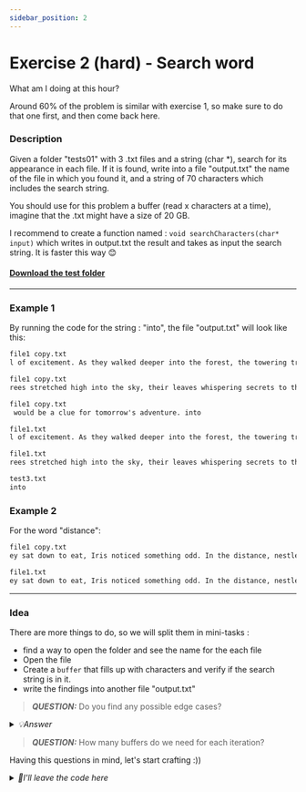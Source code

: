 ```yaml
---
sidebar_position: 2
---
```


# Exercise 2 (hard) - Search word

What am I doing at this hour?

Around 60% of the problem is similar with exercise 1, so make sure to do that one first, and then come back here.

### Description

Given a folder "tests01" with 3 .txt files and a string (char \*), search for its appearance in each file.
If it is found, write into a file "output.txt" the name of the file in which you found it, and a string of 70 characters which includes the search string.

You should use for this problem a buffer (read x characters at a time), imagine that the .txt might have a size of 20 GB.

I recommend to create a function named : `void searchCharacters(char* input)` which writes in output.txt the result and takes as input the search string. It is faster this way 😊

#### [Download the test folder](/downloads/tests01.zip)

---

### Example 1

By running the code for the string : "into", the file "output.txt" will look like this:

```txt
file1 copy.txt
l of excitement. As they walked deeper into the forest, the towering trees

file1 copy.txt
rees stretched high into the sky, their leaves whispering secrets to the w

file1 copy.txt
 would be a clue for tomorrow's adventure. into

file1.txt
l of excitement. As they walked deeper into the forest, the towering trees

file1.txt
rees stretched high into the sky, their leaves whispering secrets to the w

test3.txt
into
```

### Example 2

For the word "distance":

```txt
file1 copy.txt
ey sat down to eat, Iris noticed something odd. In the distance, nestled betwe

file1.txt
ey sat down to eat, Iris noticed something odd. In the distance, nestled betwe
```

---

### Idea

There are more things to do, so we will split them in mini-tasks :

- find a way to open the folder and see the name for the each file
- Open the file
- Create a `buffer` that fills up with characters and verify if the search string is in it.
- write the findings into another file "output.txt"

> **_QUESTION:_** Do you find any possible edge cases?

<details>
<summary><i>💡Answer</i></summary>

- What if the word is in the end of the file?
- What if the file is empty?
- What if when you split in buffers and the search string is not taken integrally at the end?
- What if you have the size of the file is not a multiple of the buffer size? (just 5 characters)
</details>

> **_QUESTION:_** How many buffers do we need for each iteration?

Having this questions in mind, let's start crafting :))

<details>
<summary><i>🤖I'll leave the code here</i></summary>

```c
#include <stdio.h>
#include <stdlib.h>
#include <errno.h>
#include <fcntl.h>
#include <unistd.h>
#include <sys/stat.h>
#include <dirent.h>
#include <string.h>

void searchCharacters(char* input){
    FILE * file = fopen("output.txt", "w");

    struct dirent *entry; // contains informations about a director file
    DIR *dir = opendir("tests01");

    if (dir == NULL)
    {
        printf("Error: Unable to open directory.\n");
        return;
    }

    while ((entry = readdir(dir)) != NULL) // read each file from direct
    {
        struct stat statbuf;
        if (strstr(entry->d_name, ".txt") != NULL)
        {
            char path[265];
            snprintf(path, sizeof(path), "tests01/%s", entry->d_name);
            //helpful for lab 2
            int file_descriptor = open(path, O_RDONLY);

            stat(entry->d_name, &statbuf); //informations about the file are put in statbuf

            int size = statbuf.st_size;
            int input_size = (int)strlen(input);

            size_t buff_size = 70;
            ssize_t bytes_read;
            char *buffer = (char *)malloc(buff_size);
            char *previous_buffer = (char *)malloc(input_size);  // Buffer for previous read
            char *combined_buffer = (char *)malloc(buff_size + input_size);  // Buffer for combined read
            ssize_t byte_oprire = 0;
            read(file_descriptor, previous_buffer, input_size);

            if(size <= input_size && strstr(previous_buffer, input) != NULL){
                fprintf(file, "%s\n", entry->d_name);
                fprintf(file, "%s\n\n", previous_buffer);
            }

            while((byte_oprire = read(file_descriptor, buffer, buff_size)) > 0){

                memcpy(combined_buffer, previous_buffer, input_size);
                memcpy(combined_buffer + input_size, buffer, byte_oprire);
                if (strstr(combined_buffer, input) != NULL) {
                    fprintf(file, "%s\n", entry->d_name);
                    fprintf(file, "%.*s\n\n", (int)(byte_oprire + input_size), combined_buffer);  // Print up to combined_size characters
                }
                int copy_size = (byte_oprire < input_size) ? byte_oprire : input_size;
                memcpy(previous_buffer, buffer + byte_oprire - copy_size, copy_size);
            }
            free(buffer);
            free(previous_buffer);
            free(combined_buffer);
        }

    }
    closedir(dir);
    fclose(file);
}
int main()
{
    searchCharacters("into");

    return 0;
}
```

</details>
